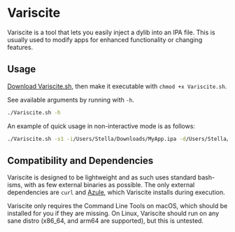 # Variscite
Variscite is a tool that lets you easily inject a dylib into an IPA file.
This is usually used to modify apps for enhanced functionality or changing features.

## Usage
[Download Variscite.sh](https://github.com/ThatStella7922/Variscite/raw/master/Variscite.sh), then make it executable with `chmod +x Variscite.sh`.

See available arguments by running with `-h`.
```sh
./Variscite.sh -h
```

An example of quick usage in non-interactive mode is as follows:
```sh
./Variscite.sh -s1 -i/Users/Stella/Downloads/MyApp.ipa -d/Users/Stella/Downloads/MyDylib.dylib -o/Users/Stella/Desktop/
```

## Compatibility and Dependencies
Variscite is designed to be lightweight and as such uses standard bash-isms, with as few external binaries as possible. The only external dependencies are `curl` and [Azule](https://github.com/Al4ise/Azule), which Variscite installs during execution.

Variscite only requires the Command Line Tools on macOS, which should be installed for you if they are missing.
On Linux, Variscite should run on any sane distro (x86_64, and arm64 are supported), but this is untested.